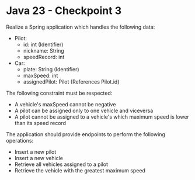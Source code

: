 # Java 23 - Checkpoint 3
Realize a Spring application which handles the following data:
- Pilot:
  - id: int (Identifier)
  - nickname: String
  - speedRecord: int
- Car:
  - plate: String (Identifier)
  - maxSpeed: int
  - assignedPilot: Pilot (References Pilot.id)
  
The following constraint must be respected:
- A vehicle's maxSpeed cannot be negative
- A pilot can be assigned only to one vehicle and viceversa
- A pilot cannot be assigned to a vehicle's which maximum speed is lower than its speed record

The application should provide endpoints to perform the following operations:
- Insert a new pilot
- Insert a new vehicle
- Retrieve all vehicles assigned to a pilot
- Retrieve the vehicle with the greatest maximum speed
  
